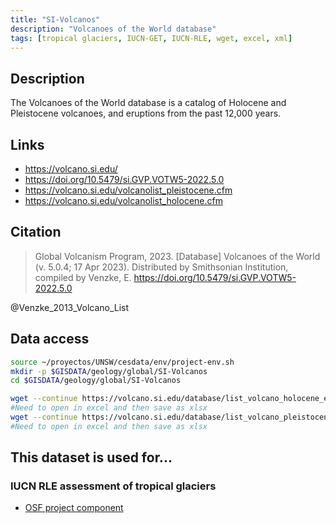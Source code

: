 ```yaml
---
title: "SI-Volcanos"
description: "Volcanoes of the World database"
tags: [tropical glaciers, IUCN-GET, IUCN-RLE, wget, excel, xml]
---
```


## Description

The Volcanoes of the World database is a catalog of Holocene and Pleistocene volcanoes, and eruptions from the past 12,000 years.

## Links

- https://volcano.si.edu/
- https://doi.org/10.5479/si.GVP.VOTW5-2022.5.0
- https://volcano.si.edu/volcanolist_pleistocene.cfm
- https://volcano.si.edu/volcanolist_holocene.cfm

## Citation

> Global Volcanism Program, 2023. [Database] Volcanoes of the World (v. 5.0.4; 17 Apr 2023). Distributed by Smithsonian Institution, compiled by Venzke, E. https://doi.org/10.5479/si.GVP.VOTW5-2022.5.0

@Venzke_2013_Volcano_List


## Data access

```sh
source ~/proyectos/UNSW/cesdata/env/project-env.sh
mkdir -p $GISDATA/geology/global/SI-Volcanos
cd $GISDATA/geology/global/SI-Volcanos

wget --continue https://volcano.si.edu/database/list_volcano_holocene_excel.cfm --output-document=GVP_Volcano_List_Holocene.xml
#Need to open in excel and then save as xlsx
wget --continue https://volcano.si.edu/database/list_volcano_pleistocene_excel.cfm --output-document=GVP_Volcano_List_Pleistocene.xml
#Need to open in excel and then save as xlsx
```



## This dataset is used for...

### IUCN RLE assessment of tropical glaciers 

- [OSF project component](https://osf.io/432sb/)

